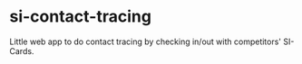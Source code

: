 # si-contact-tracing
Little web app to do contact tracing by checking in/out with competitors' SI-Cards.
